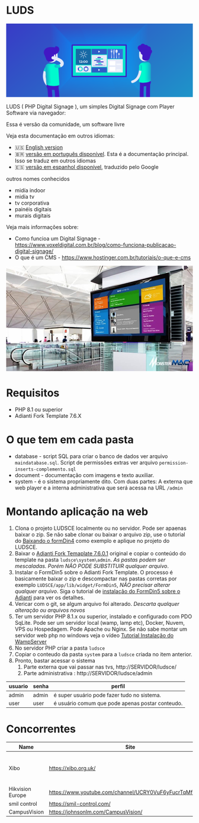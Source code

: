 # LUDS

![visão geral](digital-signage.png)

LUDS ( PHP Digital Signage ), um simples Digital Signage com Player Software via navegador: 

Essa é versão da comunidade, um software livre

Veja esta documentação em outros idiomas:
- :us: [English version](../README.md)
- :brazil: [versão em português disponível](README_pt-BR.md). Esta é a documentação principal. Isso se traduz em outros idiomas
- :es: [versão em espanhol disponível](README_es.md), traduzido pelo Google

outros nomes conhecidos
* midía indoor
* midía tv
* tv corporativa
* painéis digitais
* murais digitais 

Veja mais informações sobre: 
* Como funcioa um Digital Signage - https://www.voxeldigital.com.br/blog/como-funciona-publicacao-digital-signage/
* O que é um CMS - https://www.hostinger.com.br/tutoriais/o-que-e-cms

![visão geral](exemplo01.jpg)

# Requisitos
* PHP 8.1 ou superior
* Adianti Fork Template 7.6.X

# O que tem em cada pasta
* database - script SQL para criar o banco de dados ver arquivo `maindatabase.sql`. Script de permissões extras ver arquivo `permission-inserts-complemento.sql`
* document - documentação com imagens e texto auxiliar.
* system - é o sistema propriamente dito. Com duas partes:  A externa que web player e a interna administrativa que será acessa na URL `/admin`

# Montando aplicação na web

1. Clona o projeto LUDSCE localmente ou no servidor. Pode ser apaenas baixar o zip. Se não sabe clonar ou baixar o arquivo zip, use o tutorial do [Baixando o formDin4](https://github.com/bjverde/formDin/wiki/Baixando-o-formDin) como exemplo e aplique no projeto do LUDSCE.
1. Baixar o [Adianti Fork Temaplate 7.6.0.1](https://github.com/bjverde/adianti-fork-template/releases/tag/v7.6.0.1) original e copiar o conteúdo do template na pasta `ludsce\system\admin`. *As pastas podem ser mescaladas. Porém NÃO PODE SUBSTITUIR qualquer arquivo*.
1. Instalar o FormDin5 sobre o Adianti Fork Template. O processo é basicamente baixar o zip e descompactar nas pastas corretas por exemplo `LUDSCE/app/lib/widget/FormDin5`, *NÃO precisar alterar qualquer arquivo*. Siga o tutorial de [instalação do FormDin5 sobre o Adianti](https://github.com/bjverde/formDin5#instala%C3%A7%C3%A3o) para ver os detalhes.
1. Vericar com o git, se algum arquivo foi alterado. *Descarta qualquer alteração ou arquivos novos*
1. Ter um servidor PHP 8.1.x ou superior, instalado e configurado com PDO SqLite. Pode ser um servidor local (wamp, lamp etc), Docker, Nuvem, VPS ou Hospedagem. Pode Apache ou Nginx. Se não sabe montar um servidor web php no windows veja o vídeo [Tutorial Instalação do WampServer](https://www.youtube.com/watch?v=fupmd0W1wtE) 
1. No servidor PHP criar a pasta `ludsce`
1. Copiar o conteudo da pasta `system` para a `ludsce` criada no item anterior.
1. Pronto, bastar acessar o sistema
    1. Parte externa que vai passar nas tvs,  http://SERVIDOR/ludsce/
    1. Parte administrativa : http://SERVIDOR/ludsce/admin


usuario | senha | perfil
------ | ------------------ | --------------------
admin | admin | é super usuário pode fazer tudo no sistema. 
user | user | é usuário comum que pode apenas postar conteudo.

# Concorrentes 

| Name             | Site                                                     | GitHub                                    | Description                          |
|------------------|----------------------------------------------------------|-------------------------------------------|--------------------------------------|
| Xibo             | https://xibo.org.uk/                                     |                                           | Most Famous software Digital Display |
| Hikvision Europe | https://www.youtube.com/channel/UCRY0VuF6yFucrTqMfZk6Bng |                                           |                                      |
| smil control     | https://smil-control.com/                                | https://github.com/sagiadinos             |                                      |
| CampusVision     | https://johnsonlm.com/CampusVision/                      | https://github.com/JohnsonLM/CampusVision |  
